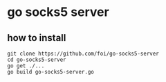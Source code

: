 # go socks5 server

## how to install
```
git clone https://github.com/foi/go-socks5-server
cd go-socks5-server
go get ./...
go build go-socks5-server.go
```
